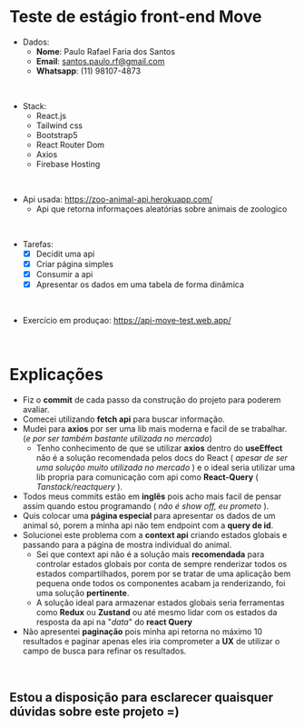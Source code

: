 # Teste de estágio front-end Move

* Dados:
    * **Nome**: Paulo Rafael Faria dos Santos
    * **Email**: santos.paulo.rf@gmail.com
    * **Whatsapp**: (11) 98107-4873 

<br />

* Stack:
  * React.js
  * Tailwind css
  * Bootstrap5
  * React Router Dom
  * Axios
  * Firebase Hosting

<br />

* Api usada: https://zoo-animal-api.herokuapp.com/
    * Api que retorna informaçoes aleatórias sobre animais de zoologico

<br />

* Tarefas:
  * [x] Decidit uma api
  * [x] Criar página simples
  * [x] Consumir a api
  * [x] Apresentar os dados em uma tabela de forma dinâmica

<br />

* Exercício em produçao: https://api-move-test.web.app/  

<br />

# Explicações

* Fiz o **commit** de cada passo da construção do projeto para poderem avaliar.
* Comecei utilizando **fetch api** para buscar informação.
* Mudei para **axios** por ser uma lib mais moderna e facil de se trabalhar. (*e por ser também bastante utilizada no mercado*)
    * Tenho conhecimento de que se utilizar **axios** dentro do **useEffect** não é a solução recomendada pelos docs do React ( *apesar de ser uma solução muito utilizada no mercado* ) e o ideal seria utilizar uma lib propria para comunicação com api como **React-Query** ( *Tanstack/reactquery* ). 
* Todos meus commits estão em **inglês** pois acho mais facil de pensar assim quando estou programando ( *não é show off, eu prometo* ).
* Quis colocar uma **página especial** para apresentar os dados de um animal só, porem a minha api não tem endpoint com a **query de id**.
* Solucionei este problema com a **context api** criando estados globais e passando para a página de mostra individual do animal.
    * Sei que context api não é a solução mais **recomendada** para controlar estados globais por conta de sempre renderizar todos os estados compartilhados, porem
por se tratar de uma aplicação bem pequena onde todos os componentes acabam ja renderizando, foi uma solução **pertinente**.
    * A solução ideal para armazenar estados globais seria ferramentas como **Redux** ou **Zustand** ou até mesmo lidar com os estados da resposta da api na "*data*" do **react Query**
* Não apresentei **paginação** pois minha api retorna no máximo 10 resultados e paginar apenas eles iria comprometer a **UX** de utilizar o campo de busca para refinar os resultados.

<br />

## Estou a disposição para esclarecer quaisquer dúvidas sobre este projeto =)